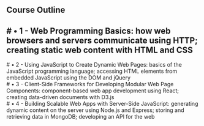 ## Course Outline

## \# • 1 - Web Programming Basics: how web browsers and servers communicate using HTTP; creating static web content with HTML and CSS  
\# • 2 - Using JavaScript to Create Dynamic Web Pages: basics of the JavaScript programming language; accessing HTML elements from embedded JavaScript using the DOM and jQuery  
\# • 3 - Client-Side Frameworks for Developing Modular Web Page Components: component-based web app development using React; creating data-driven documents with D3.js  
\# • 4 - Building Scalable Web Apps with Server-Side JavaScript: generating dynamic content on the server using Node.js and Express; storing and retrieving data in MongoDB; developing an API for the web

